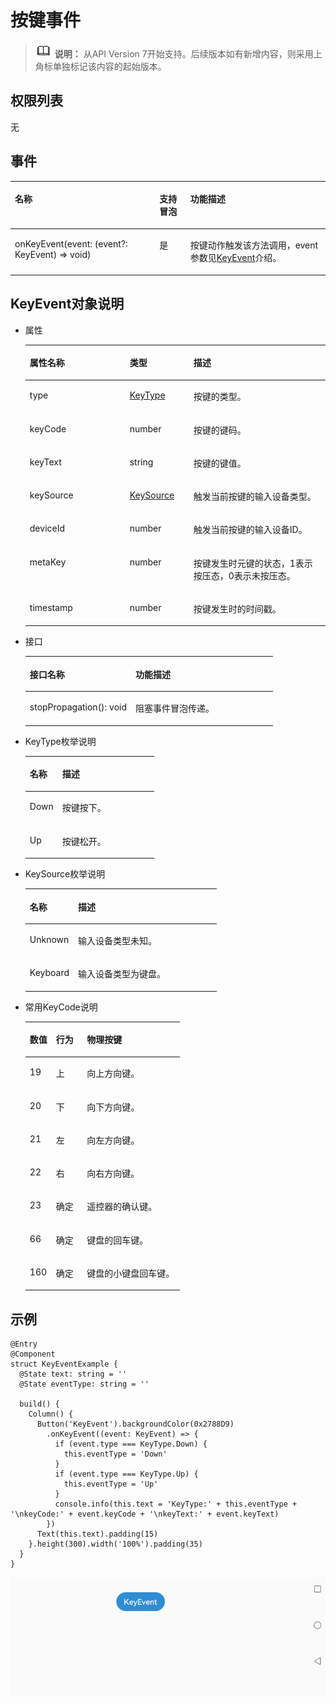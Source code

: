 # 按键事件<a name="ZH-CN_TOPIC_0000001192915122"></a>

>![](../../public_sys-resources/icon-note.gif) **说明：** 
>从API Version 7开始支持。后续版本如有新增内容，则采用上角标单独标记该内容的起始版本。

## 权限列表<a name="section781125411508"></a>

无

## 事件<a name="section2158223135910"></a>

<table><thead align="left"><tr><th class="cellrowborder" colspan="2" valign="top" id="mcps1.1.5.1.1"><p>名称</p>
</th>
<th class="cellrowborder" valign="top" id="mcps1.1.5.1.2"><p>支持冒泡</p>
</th>
<th class="cellrowborder" valign="top" id="mcps1.1.5.1.3"><p>功能描述</p>
</th>
</tr>
</thead>
<tbody><tr><td class="cellrowborder" colspan="2" valign="top" headers="mcps1.1.5.1.1 "><p>onKeyEvent(event: (event?: KeyEvent) =&gt; void)</p>
</td>
<td class="cellrowborder" valign="top" headers="mcps1.1.5.1.2 "><p>是</p>
</td>
<td class="cellrowborder" valign="top" headers="mcps1.1.5.1.3 "><p>按键动作触发该方法调用，event参数见<a href="#section3668926124018">KeyEvent</a>介绍。</p>
</td>
</tr>
</tbody>
</table>

## KeyEvent对象说明<a name="section3668926124018"></a>

-   属性

    <table><thead align="left"><tr><th class="cellrowborder" valign="top" width="33.29332933293329%" id="mcps1.1.4.1.1"><p>属性名称</p>
    </th>
    <th class="cellrowborder" valign="top" width="21.26212621262126%" id="mcps1.1.4.1.2"><p>类型</p>
    </th>
    <th class="cellrowborder" valign="top" width="45.44454445444545%" id="mcps1.1.4.1.3"><p>描述</p>
    </th>
    </tr>
    </thead>
    <tbody><tr><td class="cellrowborder" valign="top" width="33.29332933293329%" headers="mcps1.1.4.1.1 "><p>type</p>
    </td>
    <td class="cellrowborder" valign="top" width="21.26212621262126%" headers="mcps1.1.4.1.2 "><p><a href="#li15552046124817">KeyType</a></p>
    </td>
    <td class="cellrowborder" valign="top" width="45.44454445444545%" headers="mcps1.1.4.1.3 "><p>按键的类型。</p>
    </td>
    </tr>
    <tr><td class="cellrowborder" valign="top" width="33.29332933293329%" headers="mcps1.1.4.1.1 "><p>keyCode</p>
    </td>
    <td class="cellrowborder" valign="top" width="21.26212621262126%" headers="mcps1.1.4.1.2 "><p>number</p>
    </td>
    <td class="cellrowborder" valign="top" width="45.44454445444545%" headers="mcps1.1.4.1.3 "><p>按键的键码。</p>
    </td>
    </tr>
    <tr><td class="cellrowborder" valign="top" width="33.29332933293329%" headers="mcps1.1.4.1.1 "><p>keyText</p>
    </td>
    <td class="cellrowborder" valign="top" width="21.26212621262126%" headers="mcps1.1.4.1.2 "><p>string</p>
    </td>
    <td class="cellrowborder" valign="top" width="45.44454445444545%" headers="mcps1.1.4.1.3 "><p>按键的键值。</p>
    </td>
    </tr>
    <tr><td class="cellrowborder" valign="top" width="33.29332933293329%" headers="mcps1.1.4.1.1 "><p>keySource</p>
    </td>
    <td class="cellrowborder" valign="top" width="21.26212621262126%" headers="mcps1.1.4.1.2 "><p><a href="#li19778175915485">KeySource</a></p>
    </td>
    <td class="cellrowborder" valign="top" width="45.44454445444545%" headers="mcps1.1.4.1.3 "><p>触发当前按键的输入设备类型。</p>
    </td>
    </tr>
    <tr><td class="cellrowborder" valign="top" width="33.29332933293329%" headers="mcps1.1.4.1.1 "><p>deviceId</p>
    </td>
    <td class="cellrowborder" valign="top" width="21.26212621262126%" headers="mcps1.1.4.1.2 "><p>number</p>
    </td>
    <td class="cellrowborder" valign="top" width="45.44454445444545%" headers="mcps1.1.4.1.3 "><p>触发当前按键的输入设备ID。</p>
    </td>
    </tr>
    <tr><td class="cellrowborder" valign="top" width="33.29332933293329%" headers="mcps1.1.4.1.1 "><p>metaKey</p>
    </td>
    <td class="cellrowborder" valign="top" width="21.26212621262126%" headers="mcps1.1.4.1.2 "><p>number</p>
    </td>
    <td class="cellrowborder" valign="top" width="45.44454445444545%" headers="mcps1.1.4.1.3 "><p>按键发生时元键的状态，1表示按压态，0表示未按压态。</p>
    </td>
    </tr>
    <tr><td class="cellrowborder" valign="top" width="33.29332933293329%" headers="mcps1.1.4.1.1 "><p>timestamp</p>
    </td>
    <td class="cellrowborder" valign="top" width="21.26212621262126%" headers="mcps1.1.4.1.2 "><p>number</p>
    </td>
    <td class="cellrowborder" valign="top" width="45.44454445444545%" headers="mcps1.1.4.1.3 "><p>按键发生时的时间戳。</p>
    </td>
    </tr>
    </tbody>
    </table>


-   接口

    <table><thead align="left"><tr><th class="cellrowborder" valign="top" width="42.68%" id="mcps1.1.3.1.1"><p>接口名称</p>
    </th>
    <th class="cellrowborder" valign="top" width="57.32000000000001%" id="mcps1.1.3.1.2"><p>功能描述</p>
    </th>
    </tr>
    </thead>
    <tbody><tr><td class="cellrowborder" valign="top" width="42.68%" headers="mcps1.1.3.1.1 "><p>stopPropagation(): void</p>
    </td>
    <td class="cellrowborder" valign="top" width="57.32000000000001%" headers="mcps1.1.3.1.2 "><p>阻塞事件冒泡传递。</p>
    </td>
    </tr>
    </tbody>
    </table>

-   <a name="li15552046124817"></a>KeyType枚举说明

    <table><thead align="left"><tr><th class="cellrowborder" valign="top" width="25.2%" id="mcps1.1.3.1.1"><p>名称</p>
    </th>
    <th class="cellrowborder" valign="top" width="74.8%" id="mcps1.1.3.1.2"><p>描述</p>
    </th>
    </tr>
    </thead>
    <tbody><tr><td class="cellrowborder" valign="top" width="25.2%" headers="mcps1.1.3.1.1 "><p>Down</p>
    </td>
    <td class="cellrowborder" valign="top" width="74.8%" headers="mcps1.1.3.1.2 "><p>按键按下。</p>
    </td>
    </tr>
    <tr><td class="cellrowborder" valign="top" width="25.2%" headers="mcps1.1.3.1.1 "><p>Up</p>
    </td>
    <td class="cellrowborder" valign="top" width="74.8%" headers="mcps1.1.3.1.2 "><p>按键松开。</p>
    </td>
    </tr>
    </tbody>
    </table>


-   <a name="li19778175915485"></a>KeySource枚举说明

    <table><thead align="left"><tr><th class="cellrowborder" valign="top" width="25.2%" id="mcps1.1.3.1.1"><p>名称</p>
    </th>
    <th class="cellrowborder" valign="top" width="74.8%" id="mcps1.1.3.1.2"><p>描述</p>
    </th>
    </tr>
    </thead>
    <tbody><tr><td class="cellrowborder" valign="top" width="25.2%" headers="mcps1.1.3.1.1 "><p>Unknown</p>
    </td>
    <td class="cellrowborder" valign="top" width="74.8%" headers="mcps1.1.3.1.2 "><p>输入设备类型未知。</p>
    </td>
    </tr>
    <tr><td class="cellrowborder" valign="top" width="25.2%" headers="mcps1.1.3.1.1 "><p>Keyboard</p>
    </td>
    <td class="cellrowborder" valign="top" width="74.8%" headers="mcps1.1.3.1.2 "><p>输入设备类型为键盘。</p>
    </td>
    </tr>
    </tbody>
    </table>

-   常用KeyCode说明

    <table><thead align="left"><tr><th class="cellrowborder" valign="top" width="17%" id="mcps1.1.4.1.1"><p>数值</p>
    </th>
    <th class="cellrowborder" valign="top" width="20%" id="mcps1.1.4.1.2"><p>行为</p>
    </th>
    <th class="cellrowborder" valign="top" width="63%" id="mcps1.1.4.1.3"><p>物理按键</p>
    </th>
    </tr>
    </thead>
    <tbody><tr><td class="cellrowborder" valign="top" width="17%" headers="mcps1.1.4.1.1 "><p>19</p>
    </td>
    <td class="cellrowborder" valign="top" width="20%" headers="mcps1.1.4.1.2 "><p>上</p>
    </td>
    <td class="cellrowborder" valign="top" width="63%" headers="mcps1.1.4.1.3 "><p>向上方向键。</p>
    </td>
    </tr>
    <tr><td class="cellrowborder" valign="top" width="17%" headers="mcps1.1.4.1.1 "><p>20</p>
    </td>
    <td class="cellrowborder" valign="top" width="20%" headers="mcps1.1.4.1.2 "><p>下</p>
    </td>
    <td class="cellrowborder" valign="top" width="63%" headers="mcps1.1.4.1.3 "><p>向下方向键。</p>
    </td>
    </tr>
    <tr><td class="cellrowborder" valign="top" width="17%" headers="mcps1.1.4.1.1 "><p>21</p>
    </td>
    <td class="cellrowborder" valign="top" width="20%" headers="mcps1.1.4.1.2 "><p>左</p>
    </td>
    <td class="cellrowborder" valign="top" width="63%" headers="mcps1.1.4.1.3 "><p>向左方向键。</p>
    </td>
    </tr>
    <tr><td class="cellrowborder" valign="top" width="17%" headers="mcps1.1.4.1.1 "><p>22</p>
    </td>
    <td class="cellrowborder" valign="top" width="20%" headers="mcps1.1.4.1.2 "><p>右</p>
    </td>
    <td class="cellrowborder" valign="top" width="63%" headers="mcps1.1.4.1.3 "><p>向右方向键。</p>
    </td>
    </tr>
    <tr><td class="cellrowborder" valign="top" width="17%" headers="mcps1.1.4.1.1 "><p>23</p>
    </td>
    <td class="cellrowborder" valign="top" width="20%" headers="mcps1.1.4.1.2 "><p>确定</p>
    </td>
    <td class="cellrowborder" valign="top" width="63%" headers="mcps1.1.4.1.3 "><p>遥控器的确认键。</p>
    </td>
    </tr>
    <tr><td class="cellrowborder" valign="top" width="17%" headers="mcps1.1.4.1.1 "><p>66</p>
    </td>
    <td class="cellrowborder" valign="top" width="20%" headers="mcps1.1.4.1.2 "><p>确定</p>
    </td>
    <td class="cellrowborder" valign="top" width="63%" headers="mcps1.1.4.1.3 "><p>键盘的回车键。</p>
    </td>
    </tr>
    <tr><td class="cellrowborder" valign="top" width="17%" headers="mcps1.1.4.1.1 "><p>160</p>
    </td>
    <td class="cellrowborder" valign="top" width="20%" headers="mcps1.1.4.1.2 "><p>确定</p>
    </td>
    <td class="cellrowborder" valign="top" width="63%" headers="mcps1.1.4.1.3 "><p>键盘的小键盘回车键。</p>
    </td>
    </tr>
    </tbody>
    </table>


## 示例<a name="section520994913452"></a>

```
@Entry
@Component
struct KeyEventExample {
  @State text: string = ''
  @State eventType: string = ''

  build() {
    Column() {
      Button('KeyEvent').backgroundColor(0x2788D9)
        .onKeyEvent((event: KeyEvent) => {
          if (event.type === KeyType.Down) {
            this.eventType = 'Down'
          }
          if (event.type === KeyType.Up) {
            this.eventType = 'Up'
          }
          console.info(this.text = 'KeyType:' + this.eventType + '\nkeyCode:' + event.keyCode + '\nkeyText:' + event.keyText)
        })
      Text(this.text).padding(15)
    }.height(300).width('100%').padding(35)
  }
}
```

![](figures/KeyEvent.gif)

